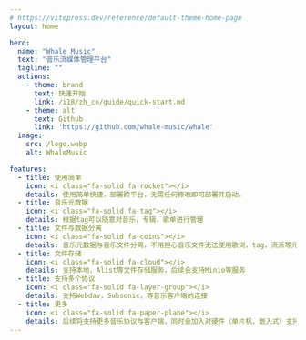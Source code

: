 ```yaml
---
# https://vitepress.dev/reference/default-theme-home-page
layout: home

hero:
  name: "Whale Music"
  text: "音乐流媒体管理平台"
  tagline: ""
  actions:
    - theme: brand
      text: 快速开始
      link: /i18/zh_cn/guide/quick-start.md
    - theme: alt
      text: Github
      link: 'https://github.com/whale-music/whale'
  image:
    src: /logo.webp
    alt: WhaleMusic

features:
  - title: 使用简单
    icon: <i class="fa-solid fa-rocket"></i>
    details: 使用简单快捷，部署跨平台，无需任何修改即可部署并启动。
  - title: 音乐元数据
    icon: <i class="fa-solid fa-tag"></i>
    details: 根据tag可以随意对音乐，专辑，歌单进行管理
  - title: 文件与数据分离
    icon: <i class="fa-solid fa-coins"></i>
    details: 音乐元数据与音乐文件分离，不用担心音乐文件无法使用歌词，tag，流派等元数据
  - title: 文件存储
    icon: <i class="fa-solid fa-cloud"></i>
    details: 支持本地，Alist等文件存储服务，后续会支持Minio等服务
  - title: 支持多个协议
    icon: <i class="fa-solid fa-layer-group"></i>
    details: 支持Webdav，Subsonic，等音乐客户端的连接
  - title: 更多
    icon: <i class="fa-solid fa-paper-plane"></i>
    details: 后续将支持更多音乐协议与客户端，同时会加入对硬件（单片机，嵌入式）支持。
---
```


<style>
:root {
  --vp-home-hero-name-color: transparent;
  --vp-home-hero-name-background: -webkit-linear-gradient(120deg, #5352ED 30%, #41d1ff);

  --vp-home-hero-image-background-image: linear-gradient(-45deg, #5352ED 50%, #47caff 50%);
  --vp-home-hero-image-filter: blur(44px);
}

@media (min-width: 640px) {
  :root {
    --vp-home-hero-image-filter: blur(56px);
  }
}

@media (min-width: 960px) {
  :root {
    --vp-home-hero-image-filter: blur(68px);
  }
}
</style>

